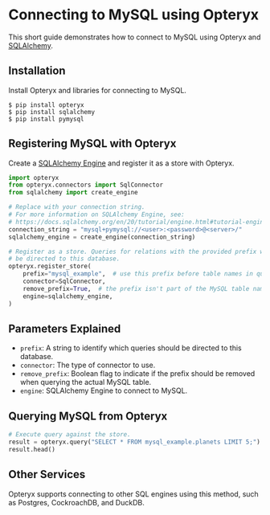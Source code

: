 # Connecting to MySQL using Opteryx

This short guide demonstrates how to connect to MySQL using Opteryx and [SQLAlchemy](https://www.sqlalchemy.org/).

## Installation

Install Opteryx and libraries for connecting to MySQL.

~~~console
$ pip install opteryx
$ pip install sqlalchemy
$ pip install pymysql
~~~

## Registering MySQL with Opteryx

Create a [SQLAlchemy Engine](https://docs.sqlalchemy.org/en/20/tutorial/engine.html#tutorial-engine) and register it as a store with Opteryx.

~~~python
import opteryx
from opteryx.connectors import SqlConnector
from sqlalchemy import create_engine

# Replace with your connection string.
# For more information on SQLAlchemy Engine, see:
# https://docs.sqlalchemy.org/en/20/tutorial/engine.html#tutorial-engine
connection_string = "mysql+pymysql://<user>:<password>@<server>/"
sqlalchemy_engine = create_engine(connection_string)

# Register as a store. Queries for relations with the provided prefix will
# be directed to this database.
opteryx.register_store(
    prefix="mysql_example",  # use this prefix before table names in queries
    connector=SqlConnector, 
    remove_prefix=True,  # the prefix isn't part of the MySQL table name
    engine=sqlalchemy_engine,
)
~~~

## Parameters Explained

- `prefix`: A string to identify which queries should be directed to this database.
- `connector`: The type of connector to use.
- `remove_prefix`: Boolean flag to indicate if the prefix should be removed when querying the actual MySQL table.
- `engine`: SQLAlchemy Engine to connect to MySQL.

## Querying MySQL from Opteryx

~~~python
# Execute query against the store.
result = opteryx.query("SELECT * FROM mysql_example.planets LIMIT 5;")
result.head()
~~~

## Other Services

Opteryx supports connecting to other SQL engines using this method, such as Postgres, CockroachDB, and DuckDB.